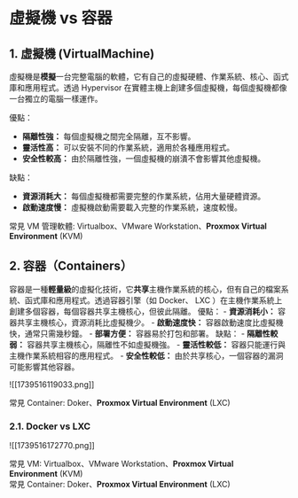 # 虛擬機 vs 容器

## 1. 虛擬機 (VirtualMachine)

虛擬機是**模擬**一台完整電腦的軟體，它有自己的虛擬硬體、作業系統、核心、函式庫和應用程式。透過 Hypervisor 在實體主機上創建多個虛擬機，每個虛擬機都像一台獨立的電腦一樣運作。

優點：

- **隔離性強：** 每個虛擬機之間完全隔離，互不影響。
- **靈活性高：** 可以安裝不同的作業系統，適用於各種應用程式。
- **安全性較高：** 由於隔離性強，一個虛擬機的崩潰不會影響其他虛擬機。
 
缺點：

- **資源消耗大：** 每個虛擬機都需要完整的作業系統，佔用大量硬體資源。
- **啟動速度慢：** 虛擬機啟動需要載入完整的作業系統，速度較慢。


常見 VM 管理軟體: Virtualbox、VMware Workstation、**Proxmox Virtual Environment** (KVM)  

## 2. 容器（Containers）

容器是一種**輕量級**的虛擬化技術，它**共享**主機作業系統的核心，但有自己的檔案系統、函式庫和應用程式。透過容器引擎（如 Docker、 LXC ）在主機作業系統上創建多個容器，每個容器共享主機核心，但彼此隔離。
優點：
	- **資源消耗小：** 容器共享主機核心，資源消耗比虛擬機少。
	- **啟動速度快：** 容器啟動速度比虛擬機快，通常只需幾秒鐘。
	- **部署方便：** 容器易於打包和部署。
缺點：
	- **隔離性較弱：** 容器共享主機核心，隔離性不如虛擬機強。
	- **靈活性較低：** 容器只能運行與主機作業系統相容的應用程式。
	- **安全性較低：** 由於共享核心，一個容器的漏洞可能影響其他容器。


![[1739516119033.png]]



常見 Container: Doker、**Proxmox Virtual Environment** (LXC)

### 2.1. Docker vs LXC

![[1739516172770.png]]

常見 VM: Virtualbox、VMware Workstation、**Proxmox Virtual Environment** (KVM)  
常見 Container: Doker、**Proxmox Virtual Environment** (LXC)
































































